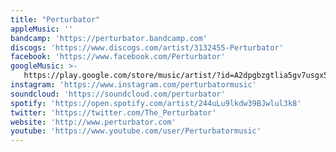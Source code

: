 ```yaml
---
title: "Perturbator"
appleMusic: ''
bandcamp: 'https://perturbator.bandcamp.com'
discogs: 'https://www.discogs.com/artist/3132455-Perturbator'
facebook: 'https://www.facebook.com/Perturbator'
googleMusic: >-
   https://play.google.com/store/music/artist/?id=A2dpgbzgtlia5gv7usgx5dy2jf4
instagram: 'https://www.instagram.com/perturbatormusic'
soundcloud: 'https://soundcloud.com/perturbator'
spotify: 'https://open.spotify.com/artist/244uLu9lkdw39BJwlul3k8'
twitter: 'https://twitter.com/The_Perturbator'
website: 'http://www.perturbator.com'
youtube: 'https://www.youtube.com/user/Perturbatormusic'
---
```

